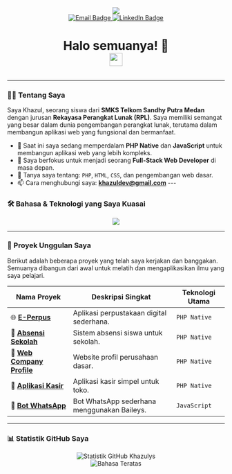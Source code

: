 <div id="header" align="center">
  <img src="https://capsule-render.vercel.app/api?type=wave&color=auto&height=300&section=header&text=Khazulys&fontSize=90" />
</div>

<div id="badges" align="center">
  <a href="mailto:emailanda@contoh.com"> <img src="https://img.shields.io/badge/Email-informasi-blue?style=for-the-badge&logo=gmail&logoColor=white" alt="Email Badge"/>
  </a>
  <a href="https://www.linkedin.com/in/username-linkedin"> <img src="https://img.shields.io/badge/LinkedIn-terhubung-blue?style=for-the-badge&logo=linkedin&logoColor=white" alt="LinkedIn Badge"/>
  </a>
</div>

<h1 align="center">
  Halo semuanya! 👋
  <br>
  <img src="https://media.giphy.com/media/hvRJCLFzcasrR4ia7z/giphy.gif" width="30px"/>
</h1>

<div align="center">
  <img src="https://komarev.com/ghpvc/?username=khazulys&style=flat-square&color=blue" alt=""/>
</div>

---

### 👨‍💻 Tentang Saya

Saya Khazul, seorang siswa dari **SMKS Telkom Sandhy Putra Medan** dengan jurusan **Rekayasa Perangkat Lunak (RPL)**. Saya memiliki semangat yang besar dalam dunia pengembangan perangkat lunak, terutama dalam membangun aplikasi web yang fungsional dan bermanfaat.

- 🌱 Saat ini saya sedang memperdalam **PHP Native** dan **JavaScript** untuk membangun aplikasi web yang lebih kompleks.
- 🚀 Saya berfokus untuk menjadi seorang **Full-Stack Web Developer** di masa depan.
- 💬 Tanya saya tentang: `PHP`, `HTML`, `CSS`, dan pengembangan web dasar.
- 📫 Cara menghubungi saya: **khazuldev@gmail.com** ---

### 🛠️ Bahasa & Teknologi yang Saya Kuasai

<p align="center">
  <a href="https://skillicons.dev">
    <img src="https://skillicons.dev/icons?i=php,javascript,html,css,mysql,bootstrap,git,github" />
  </a>
</p>

---

### 🚀 Proyek Unggulan Saya

Berikut adalah beberapa proyek yang telah saya kerjakan dan banggakan. Semuanya dibangun dari awal untuk melatih dan mengaplikasikan ilmu yang saya pelajari.

| Nama Proyek                                                    | Deskripsi Singkat                                | Teknologi Utama |
| -------------------------------------------------------------- | ------------------------------------------------ | --------------- |
| 🌐 **[E-Perpus](https://github.com/khazulys/e-perpus)** | Aplikasi perpustakaan digital sederhana.         | `PHP Native`    |
| 🏫 **[Absensi Sekolah](https://github.com/khazulys/absensi-sekolah)** | Sistem absensi siswa untuk sekolah.              | `PHP Native`    |
| 🏢 **[Web Company Profile](https://github.com/khazulys/web-company-profile)** | Website profil perusahaan dasar.                 | `PHP Native`    |
| 🛒 **[Aplikasi Kasir](https://github.com/khazulys/aplikasi-kasir)** | Aplikasi kasir simpel untuk toko.                | `PHP Native`    |
| 🤖 **[Bot WhatsApp](https://github.com/khazulys/bot-whatsapp)** | Bot WhatsApp sederhana menggunakan Baileys.      | `JavaScript`    |

---

### 📊 Statistik GitHub Saya

<div align="center">
  <img src="https://github-readme-stats.vercel.app/api?username=khazulys&show_icons=true&theme=vapor&hide_border=true&include_all_commits=true&count_private=true" alt="Statistik GitHub Khazulys" />
  <br/>
  <img src="https://github-readme-stats.vercel.app/api/top-langs/?username=khazulys&layout=compact&langs_count=8&theme=vapor&hide_border=true" alt="Bahasa Teratas" />
</div>
